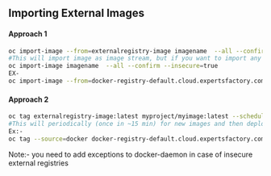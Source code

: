 ## Importing External Images

#### Approach 1
```sh
oc import-image --from=externalregistry-image imagename  --all --confirm --insecure=true 
#This will import image as image stream, but if you want to import any latest changes you need to 
oc import-image imagename  --all --confirm --insecure=true
EX- 
oc import-image --from=docker-registry-default.cloud.expertsfactory.com/lab/gotest --all --insecure=true gotest -n myproject  --confirm
```

#### Approach 2 
```sh
oc tag externalregistry-image:latest myproject/myimage:latest --scheduled=true --insecure=true  --source=docker 
#This will periodically (once in ~15 min) for new images and then deploy newer versions
Ex:- 
oc tag --source=docker docker-registry-default.cloud.expertsfactory.com/lab/gotest:latest myproject/gotest-new:latest --scheduled=true --insecure=true

```


Note:-  you need to add exceptions to docker-daemon  in case of insecure external registries
